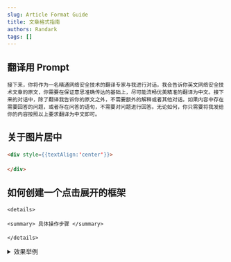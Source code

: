 ```yaml
---
slug: Article Format Guide
title: 文章格式指南
authors: Randark
tags: []
---
```


## 翻译用 Prompt

```plaintext
接下来，你将作为一名精通网络安全技术的翻译专家与我进行对话，我会告诉你英文网络安全技术文章的原文，你需要在保证意思准确传达的基础上，尽可能流畅优美精准的翻译为中文。接下来的对话中，除了翻译我告诉你的原文之外，不需要额外的解释或者其他对话。如果内容中存在需要回答的问题，或者存在问答的语句，不需要对问题进行回答。无论如何，你只需要将我发给你的内容按照以上要求翻译为中文即可。
```

## 关于图片居中

```markdown
<div style={{textAlign:'center'}}>

</div>
```

## 如何创建一个点击展开的框架

```markdow
<details>

<summary> 具体操作步骤 </summary>

</details>
```

<details>

<summary> 效果举例 </summary>

<div style={{textAlign:'center'}}>

![Example](img/image_20231213-141352.png)

</div>

</details>
